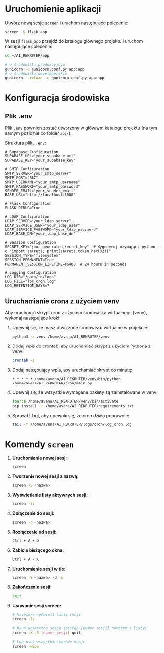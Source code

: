 # Uruchomienie aplikacji

Utwórz nową sesję `screen` i uruchom następujące polecenie:
```bash
screen -S flask_app
```

W sesji `flask_app` przejdź do katalogu głównego projektu i uruchom następujące polecenie:
```bash
cd ~/AI_REKRUTER/app

# w środowisku produkcyjnym
gunicorn -c gunicorn.conf.py app:app
# w środowisku developerskim
gunicorn --reload -c gunicorn.conf.py app:app
```

# Konfiguracja środowiska

## Plik .env

Plik `.env` powinien zostać utworzony w głównym katalogu projektu (na tym samym poziomie co folder `app/`).

Struktura pliku `.env`:

```env
# Supabase Configuration
SUPABASE_URL="your_supabase_url"
SUPABASE_KEY="your_supabase_key"

# SMTP Configuration
SMTP_SERVER="your_smtp_server"
SMTP_PORT="587"
SMTP_USERNAME="your_smtp_username"
SMTP_PASSWORD="your_smtp_password"
SENDER_EMAIL="your_sender_email"
BASE_URL="http://localhost:5000"

# Flask Configuration
FLASK_DEBUG=True

# LDAP Configuration
LDAP_SERVER="your_ldap_server"
LDAP_SERVICE_USER="your_ldap_user"
LDAP_SERVICE_PASSWORD="your_ldap_password"
LDAP_BASE_DN="your_ldap_base_dn"

# Session Configuration
SECRET_KEY="your_generated_secret_key"  # Wygeneruj używając: python -c "import secrets; print(secrets.token_hex(32))"
SESSION_TYPE="filesystem"
SESSION_PERMANENT=True
PERMANENT_SESSION_LIFETIME=86400  # 24 hours in seconds

# Logging Configuration
LOG_DIR="/path/to/logs"
LOG_FILE="log_cron.log"
LOG_RETENTION_DAYS=7
```

## Uruchamianie crona z użyciem venv

Aby uruchomić skrypt cron z użyciem środowiska wirtualnego (venv), wykonaj następujące kroki:

1. Upewnij się, że masz utworzone środowisko wirtualne w projekcie:
   ```bash
   python3 -m venv /home/avena/AI_REKRUTER/venv
   ```

2. Dodaj wpis do crontab, aby uruchamiać skrypt z użyciem Pythona z venv:
   ```bash
   crontab -e
   ```

3. Dodaj następujący wpis, aby uruchamiać skrypt co minutę:
   ```cron
   * * * * * /home/avena/AI_REKRUTER/venv/bin/python /home/avena/AI_REKRUTER/cron/main.py
   ```

4. Upewnij się, że wszystkie wymagane pakiety są zainstalowane w venv:
   ```bash
   source /home/avena/AI_REKRUTER/venv/bin/activate
   pip install -r /home/avena/AI_REKRUTER/requirements.txt
   ```

5. Sprawdź logi, aby upewnić się, że cron działa poprawnie:
   ```bash
   tail -f /home/avena/AI_REKRUTER/logs/cron/log_cron.log
   ```

# Komendy `screen`

1. **Uruchomienie nowej sesji:**
   ```bash
   screen
   ```
2. **Tworzenie nowej sesji z nazwą:**
   ```bash
   screen -S <nazwa>
   ```

3. **Wyświetlenie listy aktywnych sesji:**
   ```bash
   screen -ls
   ```

4. **Dołączenie do sesji:**
   ```bash
   screen -r <nazwa>
   ```

5. **Rozłączenie od sesji:**
   ```bash
   Ctrl + A + D
   ```

6. **Zabicie bieżącego okna:**
   ```bash
   Ctrl + A + K
   ```

7. **Uruchomienie sesji w tle:**
   ```bash
   screen -S <nazwa> -d -m
   ```

8. **Zakończenie sesji:**
   ```bash
   exit
   ```

9. **Usuwanie sesji screen:**
   ```bash
   # Najpierw wyświetl listę sesji
   screen -ls
   
   # Usuń konkretną sesję (zastąp [numer_sesji] numerem z listy)
   screen -X -S [numer_sesji] quit
   
   # Lub usuń wszystkie martwe sesje
   screen -wipe
   ```
